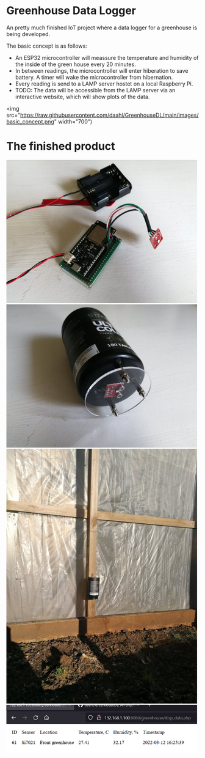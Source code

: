 # Greenhouse Data Logger
An pretty much finished IoT project where a data logger for a greenhouse is being developed.

The basic concept is as follows:
- An ESP32 microcontroller will meassure the temperature and humidity of the inside of the green house every 20 minutes. 
- In between readings, the microcontroller will enter hiberation to save battery. A timer will wake the microcontroller from hibernation.
- Every reading is send to a LAMP server hostet on a local Raspberry Pi.
- TODO: The data will be accessible from the LAMP server via an interactive website, which will show plots of the data.

<img  src="https://raw.githubusercontent.com/daahl/GreenhouseDL/main/images/basic_concept.png" width="700")

# The finished product

<img src="https://raw.githubusercontent.com/daahl/GreenhouseDL/main/images/setup.jpg" width="500">

<img src="https://raw.githubusercontent.com/daahl/GreenhouseDL/main/images/box.jpg" width="500">

<img src="https://raw.githubusercontent.com/daahl/GreenhouseDL/main/images/mounted.jpg" width="500">

<img src="https://raw.githubusercontent.com/daahl/GreenhouseDL/main/images/webpage.PNG" width="500">
